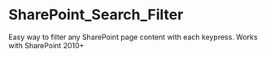 # SharePoint_Search_Filter
Easy way to filter any SharePoint page content with each keypress. Works with SharePoint 2010+
